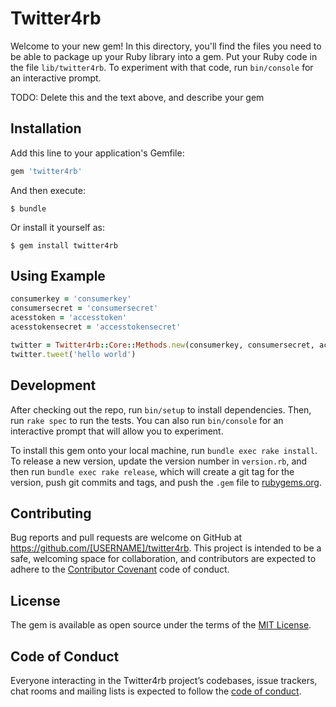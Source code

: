# Twitter4rb

Welcome to your new gem! In this directory, you'll find the files you need to be able to package up your Ruby library into a gem. Put your Ruby code in the file `lib/twitter4rb`. To experiment with that code, run `bin/console` for an interactive prompt.

TODO: Delete this and the text above, and describe your gem

## Installation

Add this line to your application's Gemfile:

```ruby
gem 'twitter4rb'
```

And then execute:

    $ bundle

Or install it yourself as:

    $ gem install twitter4rb

## Using Example 
```ruby
consumerkey = 'consumerkey'
consumersecret = 'consumersecret'
acesstoken = 'accesstoken'
acesstokensecret = 'accesstokensecret'

twitter = Twitter4rb::Core::Methods.new(consumerkey, consumersecret, accesstoken, accesstokensecret)
twitter.tweet('hello world')
```

## Development

After checking out the repo, run `bin/setup` to install dependencies. Then, run `rake spec` to run the tests. You can also run `bin/console` for an interactive prompt that will allow you to experiment.

To install this gem onto your local machine, run `bundle exec rake install`. To release a new version, update the version number in `version.rb`, and then run `bundle exec rake release`, which will create a git tag for the version, push git commits and tags, and push the `.gem` file to [rubygems.org](https://rubygems.org).

## Contributing

Bug reports and pull requests are welcome on GitHub at https://github.com/[USERNAME]/twitter4rb. This project is intended to be a safe, welcoming space for collaboration, and contributors are expected to adhere to the [Contributor Covenant](http://contributor-covenant.org) code of conduct.

## License

The gem is available as open source under the terms of the [MIT License](https://opensource.org/licenses/MIT).

## Code of Conduct

Everyone interacting in the Twitter4rb project’s codebases, issue trackers, chat rooms and mailing lists is expected to follow the [code of conduct](https://github.com/[USERNAME]/twitter4rb/blob/master/CODE_OF_CONDUCT.md).
